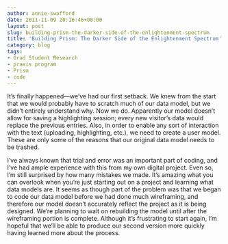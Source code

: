 ```yaml
---
author: annie-swafford
date: 2011-11-09 20:16:46+00:00
layout: post
slug: building-prism-the-darker-side-of-the-enlightenment-spectrum
title: 'Building Prism: The Darker Side of the Enlightenment Spectrum'
category: blog
tags:
- Grad Student Research
- praxis program
- Prism
- code
---
```


It’s finally happened&mdash;we’ve had our first setback. We knew from the start that we would probably have to scratch much of our data model, but we didn’t entirely understand why. Now we do. Apparently our model doesn’t allow for saving a highlighting session; every new visitor’s data would replace the previous entries. Also, in order to enable any sort of interaction with the text (uploading, highlighting, etc.), we need to create a user model. These are only some of the reasons that our original data model needs to be trashed.

I’ve always known that trial and error was an important part of coding, and I’ve had ample experience with this from my own digital project. Even so, I’m still surprised by how many mistakes we made. It’s amazing what you can overlook when you’re just starting out on a project and learning what data models are. It seems as though part of the problem was that we began to code our data model before we had done much wireframing, and therefore our model doesn’t accurately reflect the project as it is being designed. We’re planning to wait on rebuilding the model until after the wireframing portion is complete. Although it’s frustrating to start again, I’m hopeful that we’ll be able to produce our second version more quickly having learned more about the process.
